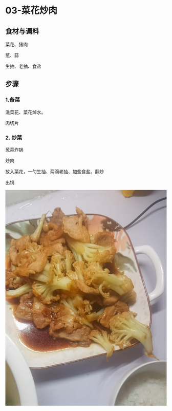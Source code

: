 # 03-菜花炒肉

## 食材与调料

菜花、猪肉

葱、蒜

生抽、老抽、食盐



## 步骤

### 1.备菜

洗菜花、菜花焯水。

肉切片



### 2. 炒菜

葱蒜炸锅

炒肉

放入菜花，一勺生抽、两滴老抽、加些食盐。翻炒

出锅





![aaed546144ded575f21895b2b12af52](assets/aaed546144ded575f21895b2b12af52.jpg)













